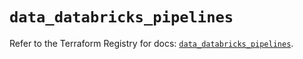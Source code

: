 # `data_databricks_pipelines`

Refer to the Terraform Registry for docs: [`data_databricks_pipelines`](https://registry.terraform.io/providers/databricks/databricks/1.58.0/docs/data-sources/pipelines).
